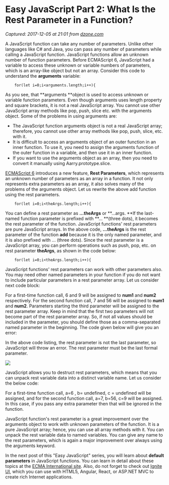 # Easy JavaScript Part 2: What Is the Rest Parameter in a Function?

_Captured: 2017-12-05 at 21:01 from [dzone.com](https://dzone.com/articles/easy-javascript-part-2-what-is-the-rest-parameter)_

A JavaScript function can take any number of parameters. Unlike other languages like C# and Java, you can pass any number of parameters while calling a JavaScript function. JavaScript functions allow an unknown number of function parameters. Before ECMAScript 6, JavaScript had a variable to access these unknown or variable numbers of parameters, which is an array-like object but not an array. Consider this code to understand the **arguments** variable:
    
    
        for(let i=0;i<arguments.length;i++){

As you see, that **arguments **object is used to access unknown or variable function parameters. Even though arguments uses length property and square brackets, it is not a real JavaScript array. You cannot use other JavaScript array methods like pop, push, slice etc. with the arguments object. Some of the problems in using arguments are:

  * The JavaScript function arguments object is not a real JavaScript array; therefore, you cannot use other array methods like pop, push, slice, etc. with it.
  * It is difficult to access an arguments object of an outer function in an inner function. To use it, you need to assign the arguments function of the outer function in a variable, and then use it in an inner function.
  * If you want to use the arguments object as an array, then you need to convert it manually using Aarry.prototype.slice.

[ECMAScript 6](https://www.ecma-international.org) introduces a new feature, **Rest Parameters**, which represents an unknown number of parameters as an array in a function. It not only represents extra parameters as an array, it also solves many of the problems of the arguments object. Let us rewrite the above add function using the rest parameters.
    
    
        for(let i=0;i<theArgs.length;i++){

You can define a rest parameter as **...theArgs** or **...args. **If the last-named function parameter is prefixed with **... **(three dots), it becomes the rest parameter of the function. JavaScript functions' rest parameters are pure JavaScript arrays. In the above code, **...theArgs** is the rest parameter of the function **add** because it is the only named parameter, and it is also prefixed with ... (three dots). Since the rest parameter is a JavaScript array, you can perform operations such as push, pop, etc. on rest parameter **theArgs**, as shown in the code below:
    
    
        for(let i=0;i<theArgs.length;i++){

JavaScript functions' rest parameters can work with other parameters also. You may need other named parameters in your function if you do not want to include particular parameters in a rest parameter array. Let us consider next code block:

For a first-time function call, 6 and 9 will be assigned to **num1** and **num2** respectively. For the second function call, 7 and 56 will be assigned to **num1** and **num2**. Parameters starting the third parameter will be assigned to the rest parameter array. Keep in mind that the first two parameters will not become part of the rest parameter array. So, if not all values should be included in the parameter, you should define those as a comma-separated named parameter in the beginning. The code given below will give you an error:

In the above code listing, the rest parameter is not the last parameter, so JavaScript will throw an error. The rest parameter must be the last formal parameter.

![](https://www.infragistics.com/community/cfs-filesystemfile.ashx/__key/CommunityServer.Blogs.Components.WeblogFiles/infragistics.lessonlearnd1/0777.img2.png)

JavaScript allows you to destruct rest parameters, which means that you can unpack rest variable data into a distinct variable name. Let us consider the below code:

For a first-time function call, a=6 , b= undefined, c = undefined will be assigned, and for the second function call, a=7, b=56, c=9 will be assigned. In this case, if you pass any extra parameter then that will be ignored in the function.

JavaScript function's rest parameter is a great improvement over the arguments object to work with unknown parameters of the function. It is a pure JavaScript array; hence, you can use all array methods with it. You can unpack the rest variable data to named variables. You can give any name to the rest parameters, which is again a major improvement over always using the arguments keyword.

In the next post of this "Easy JavaScript" series, you will learn about **default parameters** in JavaScript functions. You can learn in detail about these topics at the [ECMA International site](https://www.ecma-international.org/). Also, do not forget to check out [Ignite UI](http://www.igniteui.com/), which you can use with HTML5, Angular, React, or ASP.NET MVC to create rich Internet applications.
